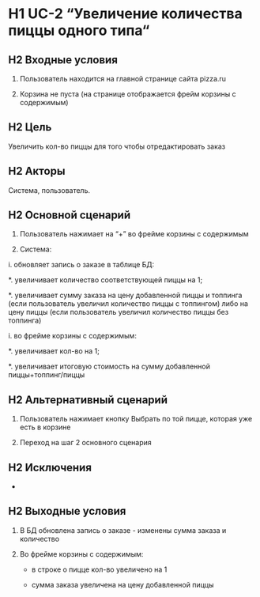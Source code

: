# H1 UC-2 “Увеличение количества пиццы одного типа“

## H2 Входные условия

1. Пользователь находится на главной странице сайта pizza.ru

2. Корзина не пуста (на странице отображается фрейм корзины с содержимым)

## H2 Цель

Увеличить кол-во пиццы для того чтобы отредактировать заказ

## H2 Акторы

Система, пользователь.

## H2 Основной сценарий 

1. Пользователь нажимает на “+” во фрейме корзины с содержимым

2. Система:

 i. обновляет запись о заказе в таблице БД: 

  *. увеличивает количество соответствующей пиццы на 1; 

  *. увеличивает сумму заказа на цену добавленной пиццы и топпинга (если пользователь увеличил количество пиццы с топпингом) либо      на цену пиццы (если пользователь увеличил количество пиццы без топпинга)

 i. во фрейме корзины с содержимым: 

  *. увеличивает кол-во на 1; 

  *. увеличивает итоговую стоимость на сумму добавленной пиццы+топпинг/пиццы

## H2 Альтернативный сценарий

1. Пользователь нажимает кнопку Выбрать по той пицце, которая уже есть в корзине

2. Переход на шаг 2 основного сценария

## H2 Исключения

-

## H2 Выходные условия

1. В БД обновлена запись о заказе - изменены сумма заказа и количество

2. Во фрейме корзины с содержимым:

   * в строке о пицце кол-во увеличено на 1

   * сумма заказа увеличена на цену добавленной пиццы